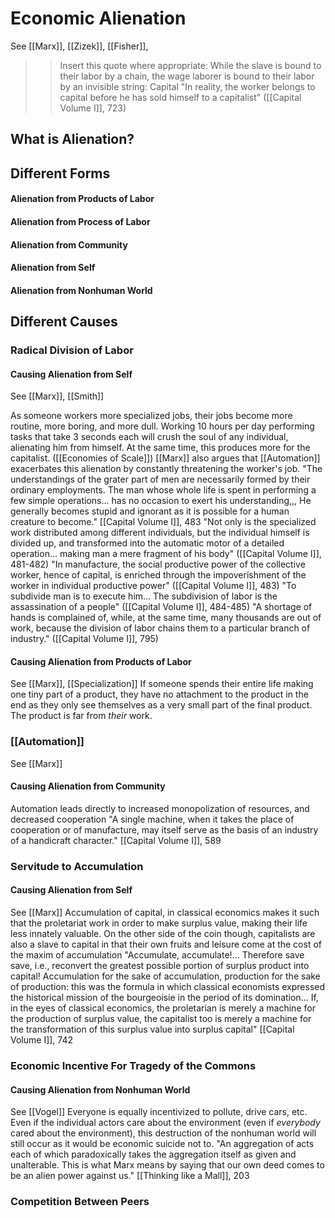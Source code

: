# Economic Alienation
See [[Marx]], [[Zizek]], [[Fisher]], 

>> Insert this quote where appropriate: 
>> While the slave is bound to their labor by a chain, the wage laborer is bound to their labor by an invisible string: Capital
>> "In reality, the worker belongs to capital before he has sold himself to a capitalist" ([[Capital Volume I]], 723)

## What is Alienation?

## Different Forms

#### Alienation from Products of Labor

#### Alienation from Process of Labor

#### Alienation from Community

#### Alienation from Self

#### Alienation from Nonhuman World

## Different Causes

### Radical Division of Labor
#### Causing Alienation from Self
See [[Marx]], [[Smith]]

As someone workers more specialized jobs, their jobs become more routine, more boring, and more dull. Working 10 hours per day performing tasks that take 3 seconds each will crush the soul of any individual, alienating him from himself.
At the same time, this produces more for the capitalist. ([[Economies of Scale]])
[[Marx]] also argues that [[Automation]] exacerbates this alienation by constantly threatening the worker's job.
	"The understandings of the grater part of men are necessarily formed by their ordinary employments. The man whose whole life is spent in performing a few simple operations... has no occasion to exert his understanding,,, He generally becomes stupid and ignorant as it is possible for a human creature to become." [[Capital Volume I]], 483
	"Not only is the specialized work  distributed among different individuals, but the individual himself is divided up, and transformed into the automatic motor of a detailed operation... making man a mere fragment of his body" ([[Capital Volume I]], 481-482)
	"In manufacture, the social productive power of the collective worker, hence of capital, is enriched through the impoverishment of the worker in individual productive power" ([[Capital Volume I]], 483)
	"To subdivide man is to execute him... The subdivision of labor is the assassination of a people" ([[Capital Volume I]], 484-485)
	"A shortage of hands is complained of, while, at the same time, many thousands are out of work, because the division of labor chains them to a particular branch of industry." ([[Capital Volume I]], 795)

#### Causing Alienation from Products of Labor
See [[Marx]], [[Specialization]]
If someone spends their entire life making one tiny part of a product, they have no attachment to the product in the end as they only see themselves as a very small part of the final product. The product is far from *their* work. 

### [[Automation]]
See [[Marx]]

#### Causing Alienation from Community
Automation leads directly to increased monopolization of resources, and decreased cooperation
	"A single machine, when it takes the place of cooperation or of manufacture, may itself serve as the basis of an industry of a handicraft character." [[Capital Volume I]], 589

### Servitude to Accumulation
#### Causing Alienation from Self
See [[Marx]]
Accumulation of capital, in classical economics makes it such that the proletariat work in order to make surplus value, making their life less innately valuable. On the other side of the coin though, capitalists are also a slave to capital in that their own fruits and leisure come at the cost of the maxim of accumulation
	"Accumulate, accumulate!... Therefore save save, i.e., reconvert the greatest possible portion of surplus product into capital! Accumulation for the sake of accumulation, production for the sake of production: this was the formula in which classical economists expressed the historical mission of the bourgeoisie in the period of its domination... If, in the eyes of classical economics, the proletarian is merely a machine for the production of surplus value, the capitalist too is merely a machine for the transformation of this surplus value into surplus capital" [[Capital Volume I]], 742

### Economic Incentive For Tragedy of the Commons
#### Causing Alienation from Nonhuman World
See [[Vogel]]
Everyone is equally incentivized to pollute, drive cars, etc. Even if the individual actors care about the environment (even if *everybody* cared about the environment), this destruction of the nonhuman world will still occur as it would be economic suicide not to. 
	"An aggregation of acts each of which paradoxically  takes the aggregation itself as given and unalterable. This is what Marx means by saying that our own deed comes to be an alien power against us." [[Thinking like a Mall]], 203

### Competition Between Peers
